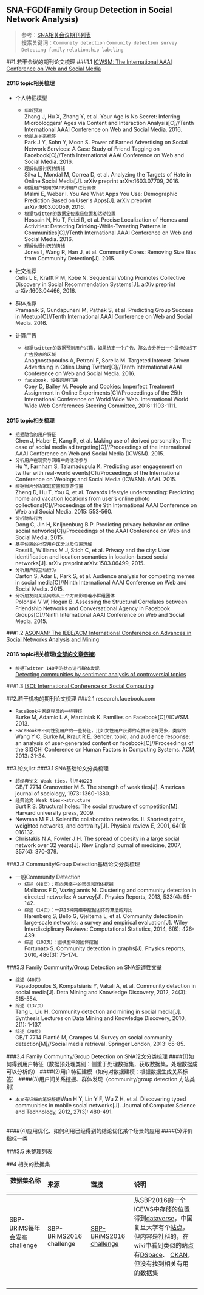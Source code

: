 
## SNA-FGD(Family Group Detection in Social Network Analysis)<br>

> 参考：[SNA相关会议期刊列表](https://github.com/Tulongf/awesome-CA/blob/master/jclist.md)<br>
搜索关键词：`Community detection` `Community detection survey` `Detecting family`  `relationship labeling`

##1.若干会议的期刊论文梳理
###1.1 [ICWSM: The International AAAI Conference on Web and Social Media](http://icwsm.org/2017/index.php)
#### 2016 topic相关梳理
* 个人特征模型<br>
  * `年龄预测`<br>
Zhang J, Hu X, Zhang Y, et al. Your Age Is No Secret: Inferring Microbloggers’ Ages via Content and Interaction Analysis[C]//Tenth International AAAI Conference on Web and Social Media. 2016.<br>
  * `给朋友关系标签`<br>
 Park J Y, Sohn Y, Moon S. Power of Earned Advertising on Social Network Services: A Case Study of Friend Tagging on Facebook[C]//Tenth International AAAI Conference on Web and Social Media. 2016.<br>
  * `理解仇恨讨厌的情绪`<br>Silva L, Mondal M, Correa D, et al. Analyzing the Targets of Hate in Online Social Media[J]. arXiv preprint arXiv:1603.07709, 2016.<br>
  * `根据用户使用的APP对用户进行画像`<br>Malmi E, Weber I. You Are What Apps You Use: Demographic Prediction Based on User's Apps[J]. arXiv preprint arXiv:1603.00059, 2016.<br>
  * `根据twitter的数据定位家庭位置和活动位置`<br>Hossain N, Hu T, Feizi R, et al. Precise Localization of Homes and Activities: Detecting Drinking-While-Tweeting Patterns in Communities[C]//Tenth International AAAI Conference on Web and Social Media. 2016.<br>
  * `理解仇恨讨厌的情绪`<br>Jones I, Wang R, Han J, et al. Community Cores: Removing Size Bias from Community Detection[J]. 2015.<br>

* 社交推荐<br>
Celis L E, Krafft P M, Kobe N. Sequential Voting Promotes Collective Discovery in Social Recommendation Systems[J]. arXiv preprint arXiv:1603.04466, 2016.

* 群体推荐<br>
Pramanik S, Gundapuneni M, Pathak S, et al. Predicting Group Success in Meetup[C]//Tenth International AAAI Conference on Web and Social Media. 2016.

* 计算广告<br>
  * `根据twitter的数据预测用户兴趣，如果给定一个广告、那么会分析出一个最佳的线下广告投放的区域`<br>Anagnostopoulos A, Petroni F, Sorella M. Targeted Interest-Driven Advertising in Cities Using Twitter[C]//Tenth International AAAI Conference on Web and Social Media. 2016.<br>
  * `facebook，设备跨屏打通`<br>Coey D, Bailey M. People and Cookies: Imperfect Treatment Assignment in Online Experiments[C]//Proceedings of the 25th International Conference on World Wide Web. International World Wide Web Conferences Steering Committee, 2016: 1103-1111.

#### 2015 topic相关梳理
* `挖掘隐含的用户特征`<br>Chen J, Haber E, Kang R, et al. Making use of derived personality: The case of social media ad targeting[C]//Proceedings of the International AAAI Conference on Web and Social Media (ICWSM). 2015.<br>
* `分析用户在现实与网络中的活动参与`<br>Hu Y, Farnham S, Talamadupula K. Predicting user engagement on twitter with real-world events[C]//Proceedings of the International Conference on Weblogs and Social Media (ICWSM). AAAI. 2015.<br>
* `根据照片分析家庭位置和旅游位置`<br>Zheng D, Hu T, You Q, et al. Towards lifestyle understanding: Predicting home and vacation locations from user’s online photo collections[C]//Proceedings of the 9th International AAAI Conference on Web and Social Media. 2015: 553-560.
* `分析隐私行为`<br>Dong C, Jin H, Knijnenburg B P. Predicting privacy behavior on online social networks[C]//Proceedings of the AAAI Conference on Web and Social Media. 2015.
* `基于位置的社交用户区分以及位置理解`<br>Rossi L, Williams M J, Stich C, et al. Privacy and the city: User identification and location semantics in location-based social networks[J]. arXiv preprint arXiv:1503.06499, 2015.
* `分析用户的互动行为`<br>Carton S, Adar E, Park S, et al. Audience analysis for competing memes in social media[C]//Ninth International AAAI Conference on Web and Social Media. 2015.
* `分析朋友间关系网络从三个方面影响着小群组团体`<br>Polonski V W, Hogan B. Assessing the Structural Correlates between Friendship Networks and Conversational Agency in Facebook Groups[C]//Ninth International AAAI Conference on Web and Social Media. 2015.

###1.2 [ASONAM: The IEEE/ACM International Conference on Advances in Social Networks Analysis and Mining](http://sbp-brims.org/2016/acceptedpapers/)
#### 2016 topic相关梳理([全部的文章链接](http://sbp-brims.org/2016/acceptedpapers/))
* `根据Twitter 140字的状态进行群体发现`<br>[Detecting communities by sentiment analysis of controversial topics](http://sbp-brims.org/2016/program/F_430pm.pdf)<br>

###1.3 [ISCI: International Conference on Social Computing](http://sbp-brims.org/2016/)


##2.若干机构的期刊论文梳理
###2.1 research.facebook.com
* `FaceBook中家庭程员的一些特征`<br>Burke M, Adamic L A, Marciniak K. Families on Facebook[C]//ICWSM. 2013.
* `FaceBook中不同性别用户的一些特征，比如女性用户获得的点赞评论等更多，类似的`<br>Wang Y C, Burke M, Kraut R E. Gender, topic, and audience response: an analysis of user-generated content on facebook[C]//Proceedings of the SIGCHI Conference on Human Factors in Computing Systems. ACM, 2013: 31-34.

##3.论文list
###3.1 SNA基础论文分类梳理
* `超经典论文 Weak ties，引用40223`<br>GB/T 7714	Granovetter M S. The strength of weak ties[J]. American journal of sociology, 1973: 1360-1380.
* `经典论文 Weak ties->structure`<br>Burt R S. Structural holes: The social structure of competition[M]. Harvard university press, 2009.
* Newman M E J. Scientific collaboration networks. II. Shortest paths, weighted networks, and centrality[J]. Physical review E, 2001, 64(1): 016132.
* Christakis N A, Fowler J H. The spread of obesity in a large social network over 32 years[J]. New England journal of medicine, 2007, 357(4): 370-379.

###3.2 Community/Group Detection基础论文分类梳理
* 一般Community Detection<br>
  * `综述（48页）：有向网络中的聚类和团体挖掘`<br>Malliaros F D, Vazirgiannis M. Clustering and community detection in directed networks: A survey[J]. Physics Reports, 2013, 533(4): 95-142.<br>
  * `综述（14页）：一共13种网络中挖掘团体的算法的对比`<br>Harenberg S, Bello G, Gjeltema L, et al. Community detection in large‐scale networks: a survey and empirical evaluation[J]. Wiley Interdisciplinary Reviews: Computational Statistics, 2014, 6(6): 426-439.
  * `综述（100页）：图模型中的团体挖掘`<br>Fortunato S. Community detection in graphs[J]. Physics reports, 2010, 486(3): 75-174.

###3.3 Family Community/Group Detection on SNA综述性文章
* `综述（40页）`<br>Papadopoulos S, Kompatsiaris Y, Vakali A, et al. Community detection in social media[J]. Data Mining and Knowledge Discovery, 2012, 24(3): 515-554.
* `综述（137页）`<br>Tang L, Liu H. Community detection and mining in social media[J]. Synthesis Lectures on Data Mining and Knowledge Discovery, 2010, 2(1): 1-137.
* `综述（20页）`<br>GB/T 7714	Plantié M, Crampes M. Survey on social community detection[M]//Social media retrieval. Springer London, 2013: 65-85.

###3.4 Family Community/Group Detection on SNA论文分类梳理
####(1)如何得到用户特征（数据预处理类别：侧重于处理数据集，获取数据集，处理数据成可以分析的）
####(2)用户特征建模（如何对数据建模：根据数据生成关系标签）
####(3)用户间关系挖掘、群体发现（community/group detection 方法类别）
* `本文有详细的笔记整理`Wan H Y, Lin Y F, Wu Z H, et al. Discovering typed communities in mobile social networks[J]. Journal of Computer Science and Technology, 2012, 27(3): 480-491.<br><br>

      
####(4)应用优化、如何利用已经得到的结论优化某个场景的应用
####(5)评价指标一类

###3.5 未整理列表

##4 相关的数据集<br>

| 数据集名称        | 来源           | 链接  | 说明       |
| ------------- |:-------------| :-----|:-------------|
| SBP-BRiMS每年会发布challenge      | SBP-BRiMS2016 challenge | [SBP-BRiMS2016 challenge](http://sbp-brims.org/2016/challenge/) |从SBP2016的一个ICEWS中存储的位置得到[dataverse](http://dataverse.org/)，中国复旦大学有个[站点](http://dvn.fudan.edu.cn/dvn/)，但内容是社科的，在wiki中看到类似的站点有[DSpace](http://www.dspace.org/)、 [ CKAN](http://ckan.org/instances/)，但没有找到相关有用的数据集|
|     |  |  | 



